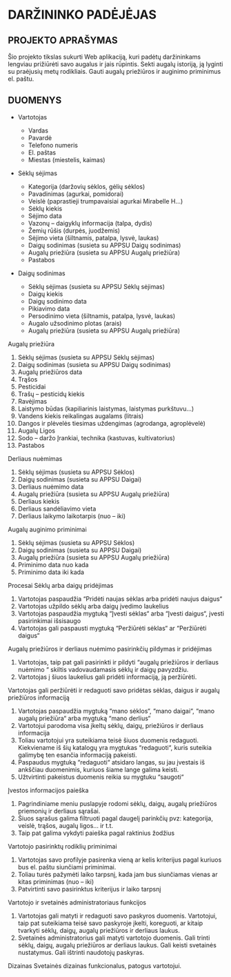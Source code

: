 # DARŽININKO PADĖJĖJAS

## PROJEKTO APRAŠYMAS

Šio projekto tikslas sukurti Web aplikaciją, kuri padėtų daržininkams lengviau prižiūrėti savo augalus ir jais rūpintis. Sekti augalų istoriją, ją lyginti su praėjusių metų rodikliais. Gauti augalų priežiūros ir auginimo priminimus el. paštu.

## DUOMENYS
- Vartotojas
	- Vardas
	- Pavardė
	- Telefono numeris
	- El. paštas
	- Miestas (miestelis, kaimas)	

- Sėklų sėjimas
  - Kategorija (daržovių sėklos, gėlių sėklos)
  - Pavadinimas (agurkai, pomidorai)
  - Veislė (paprastieji trumpavaisiai agurkai Mirabelle H...) 
  - Sėklų kiekis
  - Sėjimo data
  - Vazonų – daigyklų informacija (talpa, dydis)
  - Žemių rūšis (durpės, juodžemis)
  - Sėjimo vieta (šiltnamis, patalpa, lysvė, laukas)
  - Daigų sodinimas (susieta su APPSU Daigų sodinimas)
  - Augalų priežiūra (susieta su APPSU Augalų priežiūra)
  - Pastabos

- Daigų sodinimas
  - Sėklų sėjimas (susieta su APPSU Sėklų sėjimas)
  - Daigų kiekis
  - Daigų sodinimo data
  - Pikiavimo data
  - Persodinimo vieta (šiltnamis, patalpa, lysvė, laukas)
  - Augalo užsodinimo plotas (arais)
  - Augalų priežiūra (susieta su APPSU Augalų priežiūra)

Augalų priežiūra
1.	Sėklų sėjimas (susieta su APPSU Sėklų sėjimas)
2.	Daigų sodinimas (susieta su APPSU Daigų sodinimas)
3.	Augalų priežiūros data
4.	Trąšos
5.	Pesticidai
6.	Trašų – pesticidų kiekis
7.	Ravėjimas
8.	Laistymo būdas (kapiliarinis laistymas, laistymas purkštuvu...)
9.	Vandens kiekis reikalingas augalams (litrais)
10.	Dangos ir plėvelės tiesimas uždengimas (agrodanga, agroplėvelė)
11.	Augalų Ligos
12.	Sodo – daržo Įrankiai, technika (kastuvas, kultivatorius)
13.	Pastabos

Derliaus nuėmimas
1.	Sėklų sėjimas (susieta su APPSU Sėklos)
2.	Daigų sodinimas (susieta su APPSU Daigai)
3.	Derliaus nuėmimo data
4.	Augalų priežiūra (susieta su APPSU Augalų priežiūra)
5.	Derliaus kiekis
6.	Derliaus sandėliavimo vieta
7.	Derliaus laikymo laikotarpis (nuo – iki)

Augalų auginimo priminimai
1.	Sėklų sėjimas (susieta su APPSU Sėklos)
2.	Daigų sodinimas (susieta su APPSU Daigai)
3.	Augalų priežiūra (susieta su APPSU Augalų priežiūra)
4.	Priminimo data nuo kada
5.	Priminimo data iki kada




Procesai
Sėklų arba daigų pridėjimas
1.	Vartotojas paspaudžia  “Pridėti naujas sėklas arba pridėti naujus daigus“
2.	Vartotojas užpildo sėklų arba daigų įvedimo laukelius
3.	Vartotojas paspaudžia mygtuką “Įvesti sėklas“ arba “Įvesti daigus“, įvesti pasirinkimai išsisaugo
4.	Vartotojas gali paspausti mygtuką “Peržiūrėti sėklas“ ar “Peržiūrėti daigus“

Augalų priežiūros ir derliaus nuėmimo pasirinkčių pildymas ir pridėjimas
1.	Vartotojas, taip pat gali pasirinkti ir pildyti “augalų priežiūros ir derliaus nuėmimo “ skiltis vadovaudamasis sėklų ir daigų pavyzdžiu.
2.	Vartotojas į šiuos laukelius gali pridėti informaciją, ją peržiūrėti.

Vartotojas gali peržiūrėti ir redaguoti savo pridėtas sėklas, daigus ir augalų priežiūros informaciją
1.	Vartotojas paspaudžia mygtuką “mano sėklos“,  “mano daigai“, “mano augalų priežiūra“ arba mygtuką “mano derlius“
2.	Vartotojui parodoma visa įkeltų sėklų, daigų, priežiūros ir derliaus informacija
3.	Toliau vartotojui yra suteikiama teisė šiuos duomenis redaguoti. Kiekviename iš šių katalogų yra mygtukas “redaguoti“, kuris suteikia galimybę ten esančia informaciją pakeisti.
4.	Paspaudus mygtuką “redaguoti“ atsidaro langas, su jau įvestais iš ankščiau duomenimis, kuriuos šiame lange galima keisti.
5.	 Užtvirtinti pakeistus duomenis reikia su mygtuku “saugoti“

Įvestos informacijos paieška
1.	Pagrindiniame meniu puslapyje rodomi sėklų, daigų, augalų priežiūros priemonių ir derliaus sąrašai.
2.	Šiuos sąrašus galima filtruoti pagal daugelį parinkčių pvz: kategorija, veislė, trąšos, augalų ligos... ir t.t.
3.	Taip pat galima vykdyti paieška pagal raktinius žodžius

Vartotojo pasirinktų rodiklių priminimai
1.	Vartotojas savo profilyje pasirenka vieną ar kelis kriterijus pagal kuriuos bus el. paštu siunčiami priminimai.
2.	Toliau turės pažymėti laiko tarpsnį, kada jam bus siunčiamas vienas ar kitas priminimas (nuo – iki)  
3.	Patvirtinti savo pasirinktus kriterijus ir laiko tarpsnį

Vartotojo ir svetainės administratoriaus funkcijos
1.	Vartotojas gali matyti ir redaguoti savo paskyros duomenis. Vartotojui, taip pat suteikiama teisė savo paskyroje įkelti, koreguoti, ar kitaip tvarkyti sėklų, daigų, augalų priežiūros ir derliaus laukus.
2.	Svetainės administratorius gali matyti vartotojo duomenis. Gali trinti sėklų, daigų, augalų priežiūros ar derliaus laukus. Gali keisti svetainės nustatymus. Gali ištrinti naudotojų paskyras.

Dizainas
Svetainės dizainas funkcionalus, patogus vartotojui. 
